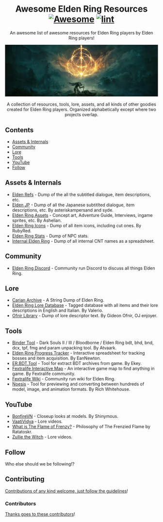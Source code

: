 <div align="center">

<!-- title -->

<!--lint ignore no-dead-urls-->
# Awesome Elden Ring Resources [![Awesome](https://awesome.re/badge.svg)](https://awesome.re) [![lint](https://github.com/EanNewton/Awesome-Elden-Ring-Resources/actions/workflows/lint.yaml/badge.svg)](https://github.com/EanNewton/Awesome-Elden-Ring-Resources/actions/workflows/lint.yaml)

<!-- subtitle -->

An awesome list of awesome resources for Elden Ring players by Elden Ring players!

<!-- image -->

<a href="https://en.bandainamcoent.eu/elden-ring/elden-ring" target="" rel="noopener noreferrer">
  <img src="https://github.com/EanNewton/Awesome-Elden-Ring-Resources/blob/main/elden-ring-new-header.png" />
</a>

<!-- description -->

A collection of resources, tools, lore, assets, and all kinds of other goodies created for Elden Ring players. Organized alphabetically except where two projects overlap.

</div>

<!-- TOC -->

## Contents

- [Assets & Internals](#assets--internals)
- [Community](#community)
- [Lore](#lore)
- [Tools](#tools)
- [YouTube](#youtube)
- [Follow](#follow)

<!-- CONTENT -->

## Assets & Internals

- [Elden Refs](https://ihascats.github.io/Elden-Text/) - Dump of the all the subtitled dialogue, item descriptions, etc.
- [Elden JP](https://raw.githubusercontent.com/AsteriskAmpersand/Carian-Archive/main/MasterJP.html) - Dump of all the Japanese subtitlted dialogue, item descriptions, etc. By asteriskampersand and syde.
- [Elden Ring Assets](https://drive.google.com/drive/folders/15ymEOfn0_0L3x4ZQo-9Q5ZooZuC1U53c) - Concept art, Adventure Guide, Interviews, ingame sprites, etc. By Ashelian.
- [Elden Ring Icons](https://drive.google.com/drive/folders/1QlFDRjtwJvJXBED7JsLN7jnkxB6ySr3p) - Dump of all item icons, including cut ones. By RubyRed.
- [Elden Ring Stats](https://docs.google.com/spreadsheets/d/1jZokIy9PcX5UhUPcTe992aP21JiXL015sfP4sjYktu4/edit#gid=0) - Dump of NPC stats. 
- [Internal Elden Ring](https://docs.google.com/spreadsheets/d/1WbUQSgJiZZNl5PefmUsvlhtNJ0PLhTfv-W9zRD1_fzM/htmlview) - Dump of all internal CNT names as a spreadsheet. 

## Community

- [Elden Ring Discord](https://discord.gg/eldenring) - Community run Discord to discuss all things Elden Ring.


## Lore

- [Carian Archive](https://github.com/AsteriskAmpersand/Carian-Archive) - A String Dump of Elden Ring.
- [Elden Ring Lore Database](https://valeriolp.notion.site/Elden-Ring-Lore-Database-36b35438aeba4328bccd3466d8229517) - Tagged database with all items and their lore descriptions in English and Italian. By Valerio.
- [Ofnir Library](https://docs.google.com/document/u/1/d/e/2PACX-1vQ-m63lmzRR9N_LwUNmmUZx1eSp2yYst1lJlkYDpHx5Uey5S4_JcBKz8Ln02-jOmuif3_C0LbSczd74/pub) - Dump of lore descriptor text. By Gideon Ofnir, OJ enjoyer.


## Tools

- [Binder Tool](https://github.com/Atvaark/BinderTool) - Dark Souls II / III / Bloodborne / Elden Ring bdt, bhd, bnd, dcx, tpf, fmg and param unpacking tool. By Atvaark.
- [Elden Ring Progress Tracker](https://docs.google.com/spreadsheets/d/1_7sTNSle8kxB72eNgICAfdGoWMbe4tFycy2PNwJFTw8/edit?usp=sharing) - Interactive spreadsheet for tracking bosses and item acquisition. By EanNewton.
- [ER.BDT.Tool](https://github.com/Ekey/ER.BDT.Tool) - Tool for extract BDT archives from game. By Ekey.
- [Fextralife Interactive Map](https://eldenring.wiki.fextralife.com/Interactive+Map) - An interactive game map to find anything in game. By Fextralife community.
- [Fextralife Wiki](https://eldenring.wiki.fextralife.com/Elden+Ring+Wiki) - Community run wiki for Elden Ring.
- [Noesis](https://richwhitehouse.com/index.php?content=inc_projects.php) - Tool for previewing and converting between hundreds of model, image, and animation formats. By Rich Whitehouse.


## YouTube

- [BonfireVN](https://www.youtube.com/c/shinymous) - Closeup looks at models. By Shinymous.
- [VaatiVidya](https://www.youtube.com/c/VaatiVidya) - Lore videos.
- [What is The Flame of Frenzy?](https://www.youtube.com/watch?v=pblth0JJz-c) - Philosophy of The Frenzied Flame by Ratatoskr.
- [Zullie the Witch](https://www.youtube.com/c/ZullietheWitch) - Lore videos.


<!-- END CONTENT -->

## Follow

<!-- list people worth following on social sites (Twitter, LinkedIn, GitHub, YouTube etc.) -->

Who else should we be following!?

## Contributing

[Contributions of any kind welcome, just follow the guidelines](contributing.md)!

### Contributors

[Thanks goes to these contributors](https://github.com/EanNewton/Awesome-Elden-Ring-Resources/graphs/contributors)!
